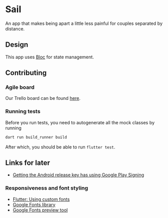 # Sail

An app that makes being apart a little less painful for couples separated by distance.

## Design

This app uses [Bloc](https://bloclibrary.dev/#/) for state management.

## Contributing

### Agile board

Our Trello board can be found [here](https://trello.com/b/1mG8PKVQ/spark).

### Running tests

Before you run tests, you need to autogenerate all the mock classes by running

```dart
dart run build_runner build
```

After which, you should be able to run `flutter test`.

## Links for later

- [Getting the Android release key has using Google Play Signing](https://stackoverflow.com/questions/44355452/google-play-app-signing-key-hash/44448437#44448437)

### Responsiveness and font styling

- [Flutter: Using custom fonts](https://flutter.dev/docs/cookbook/design/fonts)
- [Google Fonts library](https://pub.dev/packages/google_fonts)
- [Google Fonts preview tool](https://fonts.google.com/)
